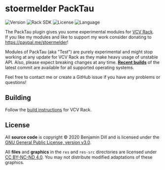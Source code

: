 # stoermelder PackTau

<!-- Version and License Badges -->
![Version](https://img.shields.io/badge/version-1.0.0-green.svg?style=flat-square)
![Rack SDK](https://img.shields.io/badge/Rack--SDK-1.1.6-red.svg?style=flat-square)
![License](https://img.shields.io/badge/license-GPLv3-blue.svg?style=flat-square)
![Language](https://img.shields.io/badge/language-C++-yellow.svg?style=flat-square)

The PackTau plugin gives you some experimental modules for [VCV Rack](https://www.vcvrack.com).  
If you like my modules and like to support my work consider donating to https://paypal.me/stoermelder!

Modules of PackTau (aka "Test") are purely experimental and might stop working at any update for VCV Rack as they make heavy usage of unstable API. Also, please expect breaking changes at any time. **[Recent builds](https://github.com/stoermelder/vcvrack-packtau/releases/tag/Nightly)** of the latest commit are available for all supported operating systems.

Feel free to contact me or create a GitHub issue if you have any problems or questions!  

## Building

Follow the [build instructions](https://vcvrack.com/manual/Building.html#building-rack-plugins) for VCV Rack.

## License

All **source code** is copyright © 2020 Benjamin Dill and is licensed under the [GNU General Public License, version v3.0](./LICENSE.txt).

All **files** and **graphics** in the `res` and `res-src` directories are licensed under [CC BY-NC-ND 4.0](https://creativecommons.org/licenses/by-nc-nd/4.0/). You may not distribute modified adaptations of these graphics.